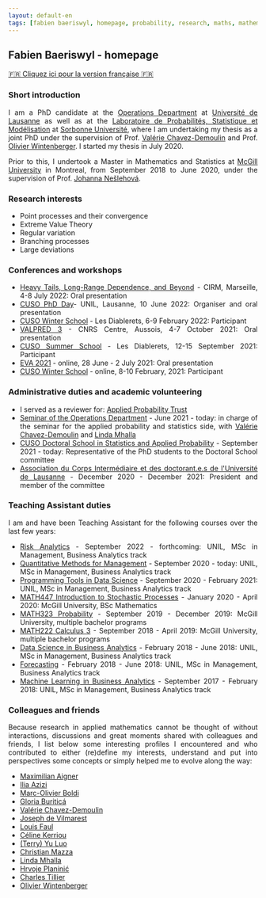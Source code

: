 ```yaml
---
layout: default-en
tags: [fabien baeriswyl, homepage, probability, research, maths, mathematics]
---
```


## Fabien Baeriswyl - homepage

<style>body {text-align: justify}</style>

[:fr: Cliquez ici pour la version française :fr:](https://fabienbaeriswyl.github.io/index)

### Short introduction

I am a PhD candidate at the [Operations Department](https://www.unil.ch/do/fr/home.html) at [Université de Lausanne](https://www.unil.ch) as well as at the [Laboratoire de Probabilités, Statistique et Modélisation](https://www.lpsm.paris) at [Sorbonne Université](https://www.sorbonne-universite.fr), where I am undertaking my thesis as a joint PhD under the supervision of Prof. [Valérie Chavez-Demoulin](https://hecnet.unil.ch/hec/recherche/fiche?pnom=vchavez&dyn_lang=en) and Prof. [Olivier Wintenberger](http://wintenberger.fr). I started my thesis in July 2020. 

Prior to this, I undertook a Master in Mathematics and Statistics at [McGill University](https://www.mcgill.ca/mathstat/) in Montreal, from September 2018 to June 2020, under the supervision of Prof. [Johanna Nešlehová](https://www.math.mcgill.ca/neslehova/).

### Research interests 

- Point processes and their convergence
- Extreme Value Theory
- Regular variation 
- Branching processes
- Large deviations

### Conferences and workshops  

- [Heavy Tails, Long-Range Dependence, and Beyond](https://conferences.cirm-math.fr/2633.html) - CIRM, Marseille, 4-8 July 2022: Oral presentation
- [CUSO PhD Day](https://statistique.cuso.ch/?id=2688&tx_displaycontroller[showUid]=6254)- UNIL, Lausanne, 10 June 2022: Organiser and oral presentation
- [CUSO Winter School](https://statistique.cuso.ch/?id=2688&tx_displaycontroller[showUid]=6252) - Les Diablerets, 6-9 February 2022: Participant 
- [VALPRED 3](http://wintenberger.fr/VALPRED.html) - CNRS Centre, Aussois, 4-7 October 2021: Oral presentation
- [CUSO Summer School](https://statistique.cuso.ch/?id=2688&tx_displaycontroller[showUid]=5459) - Les Diablerets, 12-15 September 2021: Participant 
- [EVA 2021](https://www.maths.ed.ac.uk/school-of-mathematics/eva-2021/program) - online, 28 June - 2 July 2021: Oral presentation 
- [CUSO Winter School](https://statistique.cuso.ch/?id=2688&tx_displaycontroller[showUid]=5460) - online, 8-10 February, 2021: Participant 

### Administrative duties and academic volunteering 

- I served as a reviewer for: [Applied Probability Trust](https://www.cambridge.org/core/societies/applied-probability-trust) 
- [Seminar of the Operations Department](https://do-seminar-unil.github.io) - June 2021 - today: in charge of the seminar for the applied probability and statistics side, with [Valérie Chavez-Demoulin](https://hecnet.unil.ch/hec/recherche/fiche?pnom=vchavez&dyn_lang=fr) and [Linda Mhalla](https://lindamhalla.netlify.app) 
- [CUSO Doctoral School in Statistics and Applied Probability](https://statistique.cuso.ch/accueil) - September 2021 - today: Representative of the PhD students to the Doctoral School committee 
- [Association du Corps Intermédiaire et des doctorant.e.s de l'Université de Lausanne](https://wp.unil.ch/acidul/) - December 2020 - December 2021: President and member of the committee

### Teaching Assistant duties

I am and have been Teaching Assistant for the following courses over the last few years: 

- [Risk Analytics](https://hecnet.unil.ch/hec/syllabus/descriptif/2549) - September 2022 - forthcoming: UNIL, MSc in Management, Business Analytics track
- [Quantitative Methods for Management](https://hecnet.unil.ch/hec/syllabus/descriptif/2220) - September 2020 - today: UNIL, MSc in Management, Business Analytics track
- [Programming Tools in Data Science](https://hecnet.unil.ch/hec/syllabus/descriptif/2363?dyn_lang=fr) - September 2020 - February 2021: UNIL, MSc in Management, Business Analytics track
- [MATH447 Introduction to Stochastic Processes](https://www.mcgill.ca/study/2021-2022/courses/math-447) - January 2020 - April 2020: McGill University, BSc Mathematics 
- [MATH323 Probability](https://www.mcgill.ca/study/2021-2022/courses/math-323) - September 2019 - December 2019: McGill University, multiple bachelor programs
- [MATH222 Calculus 3](https://www.mcgill.ca/study/2021-2022/courses/math-222) - September 2018 - April 2019: McGill University, multiple bachelor programs
- [Data Science in Business Analytics](https://hecnet.unil.ch/hec/syllabus/descriptif/2284?dyn_lang=fr) - February 2018 - June 2018: UNIL, MSc in Management, Business Analytics track
- [Forecasting](https://hecnet.unil.ch/hec/syllabus/descriptif/2362) - February 2018 - June 2018: UNIL, MSc in Management, Business Analytics track
- [Machine Learning in Business Analytics](https://hecnet.unil.ch/hec/syllabus/descriptif/2600?dyn_lang=fr) - September 2017 - February 2018: UNIL, MSc in Management, Business Analytics track


### Colleagues and friends 

Because research in applied mathematics cannot be thought of without interactions, discussions and great moments shared with colleagues and friends, I list below some interesting profiles I encountered and who contributed to either (re)define my interests, understand and put into perspectives some concepts or simply helped me to evolve along the way: 

- [Maximilian Aigner](http://aignerstat.ch)
- [Ilia Azizi](https://iliaazizi.netlify.app) 
- [Marc-Olivier Boldi](https://applicationspub.unil.ch/interpub/noauth/php/Un/UnPers.php?PerNum=1073453&LanCode=37&menu=coord)
- [Gloria Buriticá](https://gburitica.github.io)
- [Valérie Chavez-Demoulin](https://hecnet.unil.ch/hec/recherche/fiche?pnom=vchavez&dyn_lang=en)
- [Joseph de Vilmarest](https://josephdevilmarest.github.io)
- [Louis Faul](https://www.unifr.ch/math/fr/department/staff/list/people/346786/46dd1)
- [Céline Kerriou](https://sites.google.com/view/ckerriou/)
- [(Terry) Yu Luo](https://www.imperial.ac.uk/people/yu.luo)
- [Christian Mazza](https://www.sib.swiss/christian-mazza-group) 
- [Linda Mhalla](https://lindamhalla.netlify.app)
- [Hrvoje Planinić](https://www.pmf.unizg.hr/math/en/hrvoje.planinic)
- [Charles Tillier](http://tillier.perso.math.cnrs.fr)
- [Olivier Wintenberger](http://wintenberger.fr)
